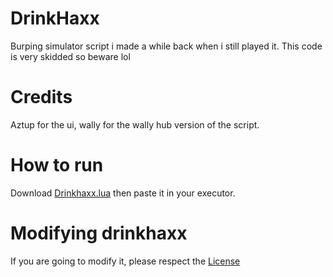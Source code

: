 # DrinkHaxx
Burping simulator script i made a while back when i still played it. This code is very skidded so beware lol

# Credits
Aztup for the ui, wally for the wally hub version of the script.

# How to run
Download [Drinkhaxx.lua](https://github.com/2Epik4u/DrinkHaxx/blob/main/Drinkhaxx.lua) then paste it in your executor.

# Modifying drinkhaxx
If you are going to modify it, please respect the [License](https://github.com/2Epik4u/DrinkHaxx/blob/main/LICENSE)
